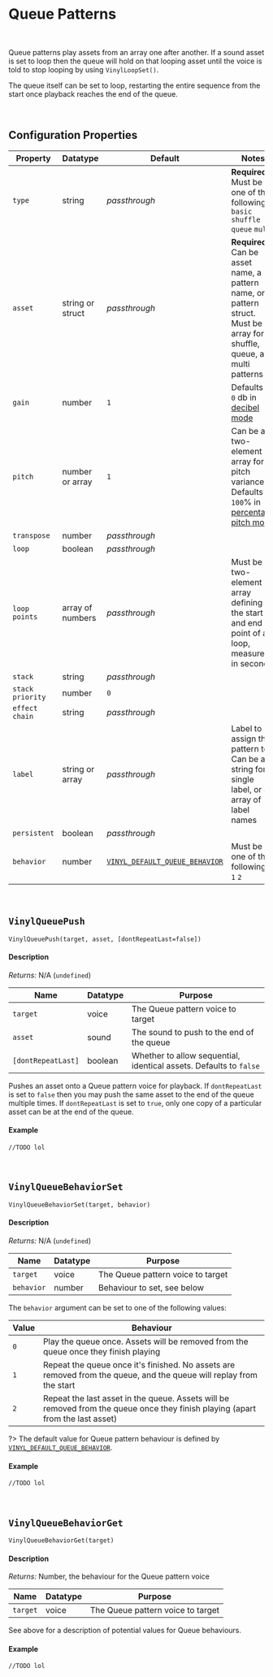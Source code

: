 # Queue Patterns

&nbsp;

Queue patterns play assets from an array one after another. If a sound asset is set to loop then the queue will hold on that looping asset until the voice is told to stop looping by using `VinylLoopSet()`.

The queue itself can be set to loop, restarting the entire sequence from the start once playback reaches the end of the queue.

&nbsp;

## Configuration Properties

|Property        |Datatype        |Default                                        |Notes                                                                                                                        |
|----------------|----------------|-----------------------------------------------|-----------------------------------------------------------------------------------------------------------------------------|
|`type`          |string          |*passthrough*                                  |**Required.** Must be one of the following: `basic` `shuffle` `queue` `multi`                                                |
|`asset`         |string or struct|*passthrough*                                  |**Required.** Can be asset name, a pattern name, or a pattern struct. Must be an array for shuffle, queue, and multi patterns|
|`gain`          |number          |`1`                                            |Defaults to `0` db in [decibel mode](Config-Macros)                                                                          |
|`pitch`         |number or array |`1`                                            |Can be a two-element array for pitch variance. Defaults to `100`% in [percentage pitch mode](Config-Macros)                  |
|`transpose`     |number          |*passthrough*                                  |                                                                                                                             |
|`loop`          |boolean         |*passthrough*                                  |                                                                                                                             |
|`loop points`   |array of numbers|*passthrough*                                  |Must be a two-element array defining the start and end point of a loop, measured in seconds                                  |
|`stack`         |string          |*passthrough*                                  |                                                                                                                             |
|`stack priority`|number          |`0`                                            |                                                                                                                             |
|`effect chain`  |string          |*passthrough*                                  |                                                                                                                             |
|`label`         |string or array |*passthrough*                                  |Label to assign this pattern to. Can be a string for a single label, or an array of label names                              |
|`persistent`    |boolean         |*passthrough*                                  |                                                                                                                             |
|`behavior`      |number          |[`VINYL_DEFAULT_QUEUE_BEHAVIOR`](Config-Macros)|Must be one of the following: `0` `1` `2`             |

&nbsp;

## `VinylQueuePush`

`VinylQueuePush(target, asset, [dontRepeatLast=false])`

<!-- tabs:start -->

#### **Description**

*Returns:* N/A (`undefined`)

|Name              |Datatype|Purpose                                                           |
|------------------|--------|------------------------------------------------------------------|
|`target`          |voice   |The Queue pattern voice to target                                 |
|`asset`           |sound   |The sound to push to the end of the queue                         |
|`[dontRepeatLast]`|boolean |Whether to allow sequential, identical assets. Defaults to `false`|

Pushes an asset onto a Queue pattern voice for playback. If `dontRepeatLast` is set to `false` then you may push the same asset to the end of the queue multiple times. If `dontRepeatLast` is set to `true`, only one copy of a particular asset can be at the end of the queue.

#### **Example**

```gml
//TODO lol
```

<!-- tabs:end -->

&nbsp;

## `VinylQueueBehaviorSet`

`VinylQueueBehaviorSet(target, behavior)`

<!-- tabs:start -->

#### **Description**

*Returns:* N/A (`undefined`)

|Name      |Datatype|Purpose                          |
|----------|--------|---------------------------------|
|`target`  |voice   |The Queue pattern voice to target|
|`behavior`|number  |Behaviour to set, see below      |

The `behavior` argument can be set to one of the following values:

|Value|Behaviour                                                                                                                     |
|-----|------------------------------------------------------------------------------------------------------------------------------|
|`0`  |Play the queue once. Assets will be removed from the queue once they finish playing                                           |
|`1`  |Repeat the queue once it's finished. No assets are removed from the queue, and the queue will replay from the start           |
|`2`  |Repeat the last asset in the queue. Assets will be removed from the queue once they finish playing (apart from the last asset)|

?> The default value for Queue pattern behaviour is defined by [`VINYL_DEFAULT_QUEUE_BEHAVIOR`](Config-Macros).

#### **Example**

```gml
//TODO lol
```

<!-- tabs:end -->

&nbsp;

## `VinylQueueBehaviorGet`

`VinylQueueBehaviorGet(target)`

<!-- tabs:start -->

#### **Description**

*Returns:* Number, the behaviour for the Queue pattern voice

|Name    |Datatype|Purpose                          |
|--------|--------|---------------------------------|
|`target`|voice   |The Queue pattern voice to target|

See above for a description of potential values for Queue behaviours.

#### **Example**

```gml
//TODO lol
```

<!-- tabs:end -->